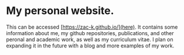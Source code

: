# My personal website.

This can be accessed [https://zac-k.github.io/](here). It contains some information about me, my github repositories, publications, and other peronal and academic work, as well as my curriculum vitae. I plan on expanding it in the future with a blog and more examples of my work.
